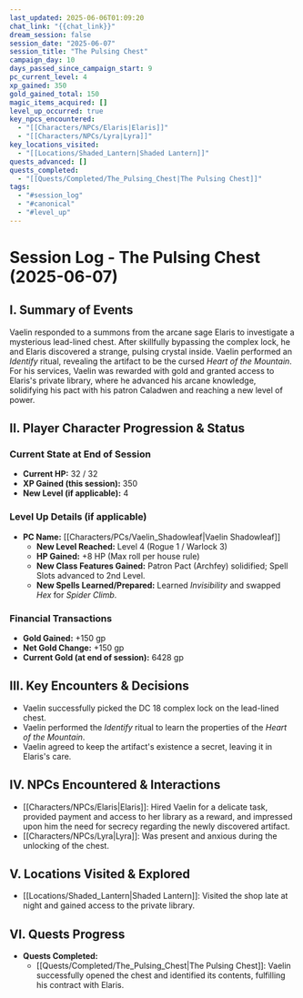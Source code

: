 ```yaml
---
last_updated: 2025-06-06T01:09:20
chat_link: "{{chat_link}}"
dream_session: false
session_date: "2025-06-07"
session_title: "The Pulsing Chest"
campaign_day: 10
days_passed_since_campaign_start: 9
pc_current_level: 4
xp_gained: 350
gold_gained_total: 150
magic_items_acquired: []
level_up_occurred: true
key_npcs_encountered:
  - "[[Characters/NPCs/Elaris|Elaris]]"
  - "[[Characters/NPCs/Lyra|Lyra]]"
key_locations_visited:
  - "[[Locations/Shaded_Lantern|Shaded Lantern]]"
quests_advanced: []
quests_completed:
  - "[[Quests/Completed/The_Pulsing_Chest|The Pulsing Chest]]"
tags:
  - "#session_log"
  - "#canonical"
  - "#level_up"
---
```

# Session Log - The Pulsing Chest (2025-06-07)

## I. Summary of Events
Vaelin responded to a summons from the arcane sage Elaris to investigate a mysterious lead-lined chest. After skillfully bypassing the complex lock, he and Elaris discovered a strange, pulsing crystal inside. Vaelin performed an *Identify* ritual, revealing the artifact to be the cursed *Heart of the Mountain*. For his services, Vaelin was rewarded with gold and granted access to Elaris's private library, where he advanced his arcane knowledge, solidifying his pact with his patron Caladwen and reaching a new level of power.

## II. Player Character Progression & Status

### Current State at End of Session
* **Current HP:** 32 / 32
* **XP Gained (this session):** 350
* **New Level (if applicable):** 4

### Level Up Details (if applicable)
* **PC Name:** [[Characters/PCs/Vaelin_Shadowleaf|Vaelin Shadowleaf]]
    * **New Level Reached:** Level 4 (Rogue 1 / Warlock 3)
    * **HP Gained:** +8 HP (Max roll per house rule)
    * **New Class Features Gained:** Patron Pact (Archfey) solidified; Spell Slots advanced to 2nd Level.
    * **New Spells Learned/Prepared:** Learned *Invisibility* and swapped *Hex* for *Spider Climb*.

### Financial Transactions
* **Gold Gained:** +150 gp
* **Net Gold Change:** +150 gp
* **Current Gold (at end of session):** 6428 gp

## III. Key Encounters & Decisions
* Vaelin successfully picked the DC 18 complex lock on the lead-lined chest.
* Vaelin performed the *Identify* ritual to learn the properties of the *Heart of the Mountain*.
* Vaelin agreed to keep the artifact's existence a secret, leaving it in Elaris's care.

## IV. NPCs Encountered & Interactions
* [[Characters/NPCs/Elaris|Elaris]]: Hired Vaelin for a delicate task, provided payment and access to her library as a reward, and impressed upon him the need for secrecy regarding the newly discovered artifact.
* [[Characters/NPCs/Lyra|Lyra]]: Was present and anxious during the unlocking of the chest.

## V. Locations Visited & Explored
* [[Locations/Shaded_Lantern|Shaded Lantern]]: Visited the shop late at night and gained access to the private library.

## VI. Quests Progress
* **Quests Completed:**
    * [[Quests/Completed/The_Pulsing_Chest|The Pulsing Chest]]: Vaelin successfully opened the chest and identified its contents, fulfilling his contract with Elaris.